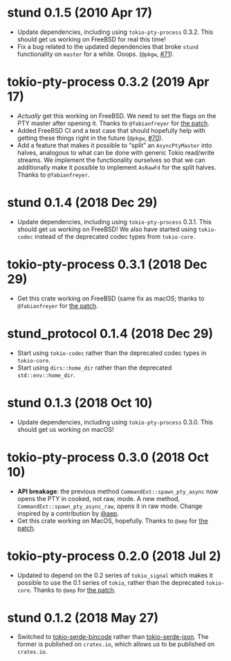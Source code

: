 # stund 0.1.5 (2010 Apr 17)

- Update dependencies, including using `tokio-pty-process` 0.3.2. This should
  get us working on FreeBSD for real this time!
- Fix a bug related to the updated dependencies that broke `stund`
  functionality on `master` for a while. Ooops. (`@pkgw`,
  [#71](https://github.com/pkgw/stund/pull/71)).

# tokio-pty-process 0.3.2 (2019 Apr 17)

- *Actually* get this working on FreeBSD. We need to set the flags on the PTY
  master after opening it. Thanks to `@fabianfreyer` for
  [the patch](https://github.com/pkgw/stund/pull/48).
- Added FreeBSD CI and a test case that should hopefully help with getting
  these things right in the future (`@pkgw`,
  [#70](https://github.com/pkgw/stund/pull/70)).
- Add a feature that makes it possible to “split” an `AsyncPtyMaster` into halves,
  analogous to what can be done with generic Tokio read/write streams. We implement
  the functionality ourselves so that we can additionally make it possible to
  implement `AsRawFd` for the split halves. Thanks to `@fabianfreyer`.

# stund 0.1.4 (2018 Dec 29)

- Update dependencies, including using `tokio-pty-process` 0.3.1. This should
  get us working on FreeBSD! We also have started using `tokio-codec` instead
  of the deprecated codec types from `tokio-core.`

# tokio-pty-process 0.3.1 (2018 Dec 29)

- Get this crate working on FreeBSD (same fix as macOS; thanks to
  `@fabianfreyer` for [the patch](https://github.com/pkgw/stund/pull/44).

# stund_protocol 0.1.4 (2018 Dec 29)

- Start using `tokio-codec` rather than the deprecated codec types in
  `tokio-core`.
- Start using `dirs::home_dir` rather than the deprecated `std::env::home_dir`.

# stund 0.1.3 (2018 Oct 10)

- Update dependencies, including using `tokio-pty-process` 0.3.0. This should
  get us working on macOS!

# tokio-pty-process 0.3.0 (2018 Oct 10)

- **API breakage**: the previous method `CommandExt::spawn_pty_async` now opens the
  PTY in cooked, not raw, mode. A new method, `CommandExt::spawn_pty_async_raw`, opens
  it in raw mode. Change inspired by a contribution by [@aep](https://github.com/aep).
- Get this crate working on MacOS, hopefully. Thanks to `@aep` for
  [the patch](https://github.com/pkgw/stund/pull/21).

# tokio-pty-process 0.2.0 (2018 Jul 2)

- Updated to depend on the 0.2 series of `tokio_signal` which makes it possible to
  use the 0.1 series of `tokio`, rather than the deprecated `tokio-core`. Thanks
  to `@aep` for [the patch](https://github.com/pkgw/stund/pull/1).

# stund 0.1.2 (2018 May 27)

- Switched to
  [tokio-serde-bincode](https://crates.io/crates/tokio-serde-bincode) rather
  than [tokio-serde-json](https://crates.io/crates/tokio-serde-json). The
  former is published on `crates.io`, which allows *us* to be published on
  `crates.io`.
